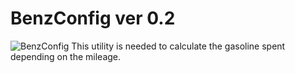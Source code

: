 # BenzConfig ver 0.2
![BenzConfig](https://github.com/BenzConfig_0.2/blob/main/screenshot.png)
This utility is needed to calculate the gasoline spent depending on the mileage.
